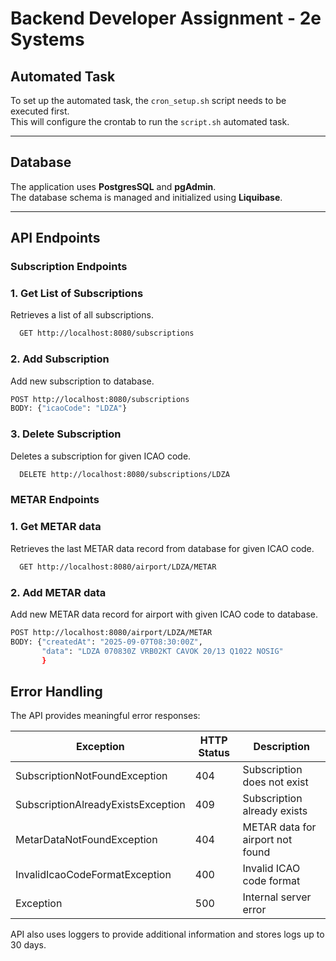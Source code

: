 # Backend Developer Assignment - 2e Systems

## Automated Task

To set up the automated task, the `cron_setup.sh` script needs to be executed first.  
This will configure the crontab to run the `script.sh` automated task.

---

## Database

The application uses **PostgresSQL** and **pgAdmin**.  
The database schema is managed and initialized using **Liquibase**.

---

## API Endpoints

### Subscription Endpoints
### 1. Get List of Subscriptions
Retrieves a list of all subscriptions.
```bash
  GET http://localhost:8080/subscriptions
  ```

### 2. Add  Subscription

Add new subscription to database.
  ```bash
  POST http://localhost:8080/subscriptions
  BODY: {"icaoCode": "LDZA"}
  ```

### 3. Delete Subscription
Deletes a subscription for given ICAO code.
```bash
  DELETE http://localhost:8080/subscriptions/LDZA
  ```

### METAR Endpoints
### 1. Get METAR data
Retrieves the last METAR data record from database for given ICAO code.
```bash
  GET http://localhost:8080/airport/LDZA/METAR
  ```

### 2. Add METAR data

Add new METAR data record for airport with given ICAO code to database.
  ```bash
  POST http://localhost:8080/airport/LDZA/METAR
  BODY: {"createdAt": "2025-09-07T08:30:00Z",
         "data": "LDZA 070830Z VRB02KT CAVOK 20/13 Q1022 NOSIG"
         }
  ```
## Error Handling

The API provides meaningful error responses:

| Exception                          | HTTP Status | Description                      |
|------------------------------------|-------------|----------------------------------|
| SubscriptionNotFoundException      | 404         | Subscription does not exist      |
| SubscriptionAlreadyExistsException | 409         | Subscription already exists      |
| MetarDataNotFoundException         | 404         | METAR data for airport not found |
| InvalidIcaoCodeFormatException     | 400         | Invalid ICAO code format         |
| Exception                          | 500         | Internal server error            |

API also uses loggers to provide additional information and stores logs up to 30 days.